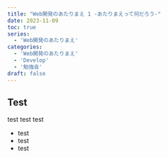 ```yaml
---
title: "Web開発のあたりまえ 1 -あたりまえって何だろう-"
date: 2023-11-09
toc: true
series:
  - 'Web開発のあたりまえ'
categories:
  - 'Web開発のあたりまえ'
  - 'Develop'
  - '勉強会'
draft: false
---
```


## Test

test
test
test

- test
- test
- test

